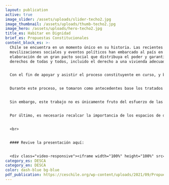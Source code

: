 ```yaml
---
layout: publication
active: true
image_slider: /assets/uploads/slider-techo2.jpg
image_thumbnail: /assets/uploads/thumb-techo2.jpg
image_hero: /assets/uploads/hero-techo2.jpg
title_es: Habitar en Dignidad
brief_es: Propuestas Constitucionales
content_block_es: >-
  Chile se encuentra en un momento único en su historia. Las recientes
  movilizaciones sociales y eventos políticos han embarcado al país en la
  elaboración de un gran pacto social que distribuya el poder y garantice los
  derechos de todas y todos, incluido el derecho a una vivienda adecuada. 


  Con el fin de apoyar y asistir el proceso constituyente en curso, y basándose en el documento Habitar en dignidad: Hacia el derecho a la vivienda en la nueva constitución y el Compromiso por el habitar en dignidad, los planteamientos que aquí se presentan forman parte de un ciclo de aportes colaborativos que buscan enriquecer las reflexiones de la Convención Constitucional respecto a la incorporación del derecho a una vivienda adecuada. Para esto hemos realizado un esfuerzo por realizar propuestas específicas y concretas, aunque el espíritu de las organizaciones impulsoras es abrir la discusión hacia la comunidad con el objetivo de inspirar futuras reflexiones. 


  Durante este proceso, se tomaron como antecedentes base los tratados e instrumentos internacionales sobre el derecho a una vivienda adecuada, cuyo contenido nos ha servido de marco de referencia para la elaboración de este documento. Asimismo, se tuvo en especial consideración los documentos publicados por el Consejo Nacional de Desarrollo Urbano (CNDU) para vislumbrar los principales desafíos de la política de vivienda y ciudad. Finalmente, también se analizaron diversas experiencias constitucionales a nivel comparado para iluminar nuestras propuestas. 


  Sin embargo, este trabajo no es únicamente fruto del esfuerzo de las organizaciones que impulsan este documento, puesto que su realización ha sido posible gracias al aporte de diversas personas y organizaciones de la sociedad civil. Reconocemos particularmente la contribución de quienes han participado generosamente en diversas reuniones de trabajo que nos permitieron publicar los documentos citados anteriormente, cuyo contenido ha servido de base para la elaboración de estas propuestas. Hemos tenido gratificantes conversaciones con intelectuales, académicos, servidores públicos y organizaciones no gubernamentales que nos han permitido enriquecer nuestras propias reflexiones. 


  Por último, es necesario recalcar la importancia de los espacios de diálogos que hemos sostenido con las comunidades con quienes trabajamos y las diversas organizaciones territoriales con las cuales nos hemos vinculado durante este proceso. Las múltiples conversaciones en encuentros, talleres y entrevistas con dirigentes y dirigentas, reafirman la necesidad de ubicar el derecho a una vivienda adecuada y un hábitat digno en el centro de la nueva Constitución.


  <br>


  #### Revive la presentación aquí:


  <div class="video-responsive"><iframe width="100%" height="100%" src="https://www.youtube.com/embed/Wbu-ALA5W5Y?rel=0&showinfo=0&autohide=1&modestbranding=1" title="YouTube video player" frameborder="0" allow="accelerometer; autoplay; clipboard-write; encrypted-media; gyroscope; picture-in-picture" allowfullscreen style="position:absolute; top:0; left: 0"></iframe></div>
category_es: DESCA
category_en: DESCA
color: dash-blue bg-blue
pdf_publication: https://ceschile.org/wp-content/uploads/2021/09/Propuestas-Constitucionales3.pdf
---
```


